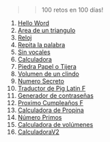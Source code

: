 >> 100 retos en 100 días!
1. <a href="./R1">Hello Word</a>
2. <a href="./R2">Area de un triangulo</a>
3. <a href="./R3">Reloj</a>
4. <a href="./R4">Repita la palabra</a>
5. <a href="./R5">Sin vocales</a>
6. <a href="./R6">Calculadora</a>
7. <a href="./R7">Piedra Papel o Tijera</a>
8. <a href="./R8">Volumen de un clindo</a>
9. <a href="./R9">Numero Secreto</a>
10. <a href="./R10">Traductor de Pig Latin F</a>
11. <a href="./R11">Generador de contraseñas </a>
12. <a href="./R12">Proximo Cumpleaños F</a>
13. <a href="./R13">Calculadora de Propina</a>
14. <a href="./R14">Número Primos</a>
15. <a href="./R15">Calculadora de volúmenes</a>
16. <a href="./R16">CalculadoraV2</a>